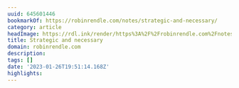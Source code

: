 ```yaml
---
uuid: 645601446
bookmarkOf: https://robinrendle.com/notes/strategic-and-necessary/
category: article
headImage: https://rdl.ink/render/https%3A%2F%2Frobinrendle.com%2Fnotes%2Fstrategic-and-necessary%2F
title: Strategic and necessary
domain: robinrendle.com
description: 
tags: []
date: '2023-01-26T19:51:14.168Z'
highlights: 
---
```




